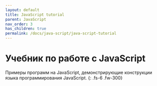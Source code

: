 ```yaml
---
layout: default
title: JavaScript tutorial
parent: JavaScript
nav_order: 3
has_children: true
permalink: /docs/java-script/java-script-tutorial
---
```


# Учебник по работе с JavaScript

Примеры программ на JavaScript, демонстрирующие конструкции языка программирования JavaScript.
{: .fs-6 .fw-300}
